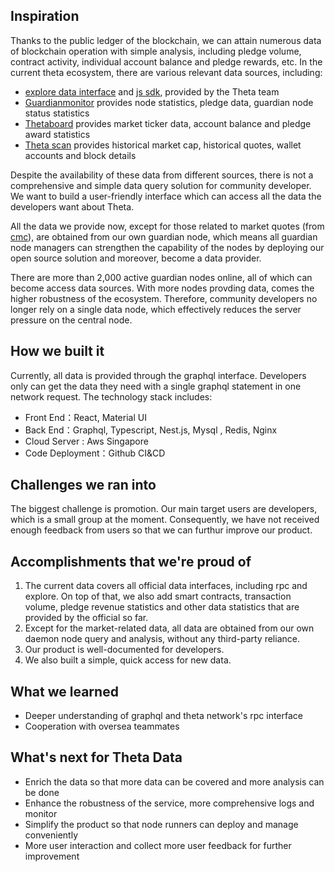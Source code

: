 ## Inspiration
Thanks to the public ledger of the blockchain, we can attain numerous data of blockchain operation with simple analysis, including pledge volume, contract activity, individual account balance and pledge rewards, etc.
In the current theta ecosystem, there are various relevant data sources, including:
* [explore data interface](https://docs.thetatoken.org/docs/explorer-overview) and  [js sdk](https://docs.thetatoken.org/docs/theta-js-sdk-overview), provided by the Theta team
* [Guardianmonitor](https://guardianmonitor.io) provides node statistics, pledge data, guardian node status statistics
* [Thetaboard](https://thetaboard.io/) provides market ticker data, account balance and pledge award statistics
* [Theta scan](http://www.thetascan.io/document/) provides historical market cap, historical quotes, wallet accounts and block details


Despite the availability of these data from different sources, there is not a comprehensive and simple data query solution for community developer. We want to build a user-friendly interface which can access all the data the developers want about Theta.

All the data we provide now, except for those related to market quotes (from [cmc](https://coinmarketcap.com/)), are obtained from our own guardian node, which means 
all guardian node managers can strengthen the capability of the nodes by deploying our open source solution and moreover, become a data provider.

There are more than 2,000 active guardian nodes online, all of which can become access data sources. With more nodes provding data, comes the higher robustness of the ecosystem. Therefore, community developers no longer rely on a single data node, which effectively reduces the server pressure on the central node.

## How we built it
Currently, all data is provided through the graphql interface. Developers only can get the data they need with a single graphql statement in one network request.
The technology stack includes:
* Front End：React, Material UI
* Back End：Graphql, Typescript, Nest.js, Mysql , Redis, Nginx
* Cloud Server : Aws Singapore
* Code Deployment：Github CI&CD


## Challenges we ran into
The biggest challenge is promotion. Our main target users are developers, which is a small group at the moment.
Consequently, we have not received enough feedback from users so that we can furthur improve our product.

## Accomplishments that we're proud of
1. The current data covers all official data interfaces, including rpc and explore. On top of that, we also add smart contracts, transaction volume, pledge revenue statistics and other data statistics that are provided by the official so far.
2. Except for the market-related data, all data are obtained from our own daemon node query and analysis, without any third-party reliance.
3. Our product is well-documented for developers.
4. We also built a simple, quick access for new data.

## What we learned
- Deeper understanding of graphql and theta network's rpc interface
- Cooperation with oversea teammates

## What's next for Theta Data 
* Enrich the data so that more data can be covered and more analysis can be done
* Enhance the robustness of the service, more comprehensive logs and monitor
* Simplify the product so that node runners can deploy and manage conveniently
* More user interaction and collect more user feedback for further improvement